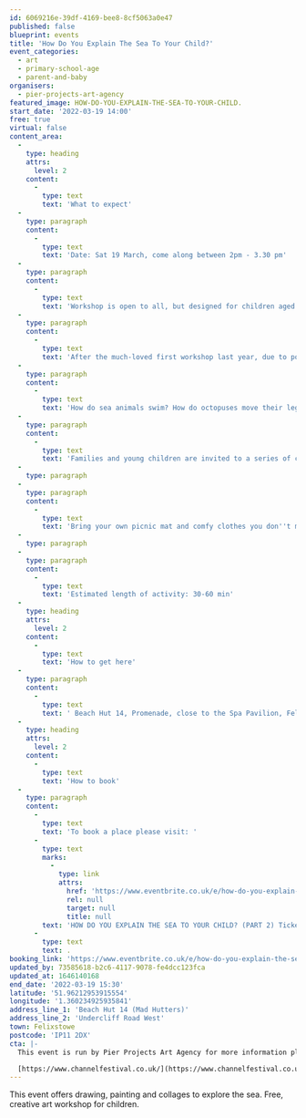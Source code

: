 ```yaml
---
id: 6069216e-39df-4169-bee8-8cf5063a0e47
published: false
blueprint: events
title: 'How Do You Explain The Sea To Your Child?'
event_categories:
  - art
  - primary-school-age
  - parent-and-baby
organisers:
  - pier-projects-art-agency
featured_image: HOW-DO-YOU-EXPLAIN-THE-SEA-TO-YOUR-CHILD.
start_date: '2022-03-19 14:00'
free: true
virtual: false
content_area:
  -
    type: heading
    attrs:
      level: 2
    content:
      -
        type: text
        text: 'What to expect'
  -
    type: paragraph
    content:
      -
        type: text
        text: 'Date: Sat 19 March, come along between 2pm - 3.30 pm'
  -
    type: paragraph
    content:
      -
        type: text
        text: 'Workshop is open to all, but designed for children aged 1 - 10 years old.'
  -
    type: paragraph
    content:
      -
        type: text
        text: 'After the much-loved first workshop last year, due to popular demand we are running it again!'
  -
    type: paragraph
    content:
      -
        type: text
        text: 'How do sea animals swim? How do octopuses move their legs in the water? How can we create the colour of the sea?'
  -
    type: paragraph
    content:
      -
        type: text
        text: 'Families and young children are invited to a series of creative activities including sensory art, collage, messy play, painting and lettering. All materials will be provided for free, and your artwork is yours to keep.'
  -
    type: paragraph
  -
    type: paragraph
    content:
      -
        type: text
        text: 'Bring your own picnic mat and comfy clothes you don''t mind getting paint on!'
  -
    type: paragraph
  -
    type: paragraph
    content:
      -
        type: text
        text: 'Estimated length of activity: 30-60 min'
  -
    type: heading
    attrs:
      level: 2
    content:
      -
        type: text
        text: 'How to get here'
  -
    type: paragraph
    content:
      -
        type: text
        text: ' Beach Hut 14, Promenade, close to the Spa Pavilion, Felixstowe'
  -
    type: heading
    attrs:
      level: 2
    content:
      -
        type: text
        text: 'How to book'
  -
    type: paragraph
    content:
      -
        type: text
        text: 'To book a place please visit: '
      -
        type: text
        marks:
          -
            type: link
            attrs:
              href: 'https://www.eventbrite.co.uk/e/how-do-you-explain-the-sea-to-your-child-part-2-tickets-263720323587?aff=ebdsoporgprofile'
              rel: null
              target: null
              title: null
        text: 'HOW DO YOU EXPLAIN THE SEA TO YOUR CHILD? (PART 2) Tickets, Sat 19 Mar 2022 at 14:00 | Eventbrite'
      -
        type: text
        text: .
booking_link: 'https://www.eventbrite.co.uk/e/how-do-you-explain-the-sea-to-your-child-part-2-tickets-263720323587?aff=ebdsoporgprofile'
updated_by: 73585618-b2c6-4117-9078-fe4dcc123fca
updated_at: 1646140168
end_date: '2022-03-19 15:30'
latitude: '51.96212953915554'
longitude: '1.360234925935841'
address_line_1: 'Beach Hut 14 (Mad Hutters)'
address_line_2: 'Undercliff Road West'
town: Felixstowe
postcode: 'IP11 2DX'
cta: |-
  This event is run by Pier Projects Art Agency for more information please get in touch via:

  [https://www.channelfestival.co.uk/](https://www.channelfestival.co.uk/)
---
```

This event offers drawing, painting and collages to explore the sea. Free, creative art workshop for children.